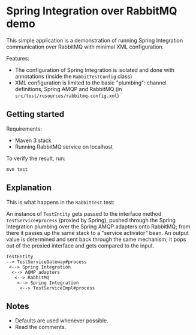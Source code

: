 # Spring Integration over RabbitMQ demo

This simple application is a demonstration of running Spring Integration communication over RabbitMQ with minimal XML configuration.

Features:

 * The configuration of Spring Integration is isolated and done with annotations (inside the `RabbitTestConfig` class)
 * XML configuration is limited to the basic "plumbing": channel definitions, Spring AMQP and RabbitMQ (in `src/test/resources/rabbitmq-config.xml`)

## Getting started

Requirements:

 * Maven 3 stack
 * Running RabbitMQ service on localhost

To verify the result, run:

	mvn test
	
## Explanation

This is what happens in the `RabbitTest` test:

An instance of `TestEntity` gets passed to the interface method `TestService#process` (proxied by Spring), pushed through the Spring Integration plumbing over the Spring AMQP adapters onto RabbitMQ; from there it passes up the same stack to a "service activator" bean. An output value is determined and sent back through the same mechanism; it pops out of the proxied interface and gets compared to the input.

	TestEntity 
	--> TestServiceGateway#process 
	 <--> Spring Integration
	  <--> AQMP adapters
 	   <--> RabbitMQ
	    <--> Spring Integration
	     <--> TestServiceImpl#process

## Notes

 * Defaults are used whenever possible.
 * Read the comments.